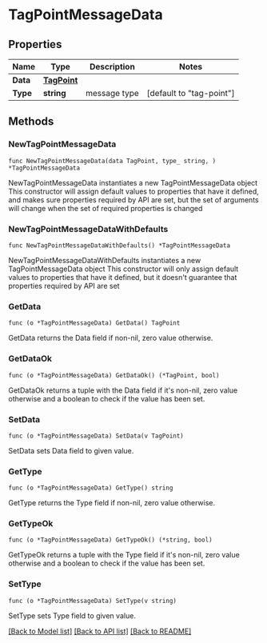 # TagPointMessageData

## Properties

Name | Type | Description | Notes
------------ | ------------- | ------------- | -------------
**Data** | [**TagPoint**](TagPoint.md) |  | 
**Type** | **string** | message type | [default to "tag-point"]

## Methods

### NewTagPointMessageData

`func NewTagPointMessageData(data TagPoint, type_ string, ) *TagPointMessageData`

NewTagPointMessageData instantiates a new TagPointMessageData object
This constructor will assign default values to properties that have it defined,
and makes sure properties required by API are set, but the set of arguments
will change when the set of required properties is changed

### NewTagPointMessageDataWithDefaults

`func NewTagPointMessageDataWithDefaults() *TagPointMessageData`

NewTagPointMessageDataWithDefaults instantiates a new TagPointMessageData object
This constructor will only assign default values to properties that have it defined,
but it doesn't guarantee that properties required by API are set

### GetData

`func (o *TagPointMessageData) GetData() TagPoint`

GetData returns the Data field if non-nil, zero value otherwise.

### GetDataOk

`func (o *TagPointMessageData) GetDataOk() (*TagPoint, bool)`

GetDataOk returns a tuple with the Data field if it's non-nil, zero value otherwise
and a boolean to check if the value has been set.

### SetData

`func (o *TagPointMessageData) SetData(v TagPoint)`

SetData sets Data field to given value.


### GetType

`func (o *TagPointMessageData) GetType() string`

GetType returns the Type field if non-nil, zero value otherwise.

### GetTypeOk

`func (o *TagPointMessageData) GetTypeOk() (*string, bool)`

GetTypeOk returns a tuple with the Type field if it's non-nil, zero value otherwise
and a boolean to check if the value has been set.

### SetType

`func (o *TagPointMessageData) SetType(v string)`

SetType sets Type field to given value.



[[Back to Model list]](../README.md#documentation-for-models) [[Back to API list]](../README.md#documentation-for-api-endpoints) [[Back to README]](../README.md)


